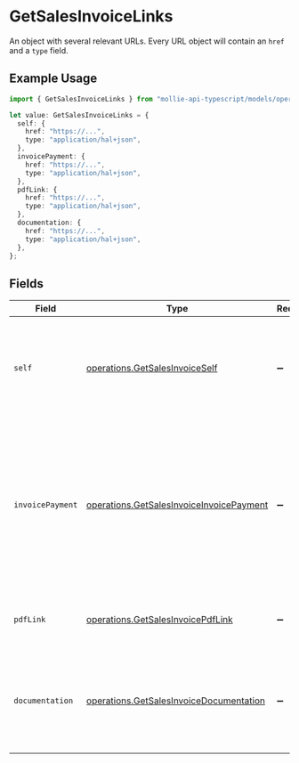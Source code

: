 # GetSalesInvoiceLinks

An object with several relevant URLs. Every URL object will contain an `href` and a `type` field.

## Example Usage

```typescript
import { GetSalesInvoiceLinks } from "mollie-api-typescript/models/operations";

let value: GetSalesInvoiceLinks = {
  self: {
    href: "https://...",
    type: "application/hal+json",
  },
  invoicePayment: {
    href: "https://...",
    type: "application/hal+json",
  },
  pdfLink: {
    href: "https://...",
    type: "application/hal+json",
  },
  documentation: {
    href: "https://...",
    type: "application/hal+json",
  },
};
```

## Fields

| Field                                                                                                                                                       | Type                                                                                                                                                        | Required                                                                                                                                                    | Description                                                                                                                                                 |
| ----------------------------------------------------------------------------------------------------------------------------------------------------------- | ----------------------------------------------------------------------------------------------------------------------------------------------------------- | ----------------------------------------------------------------------------------------------------------------------------------------------------------- | ----------------------------------------------------------------------------------------------------------------------------------------------------------- |
| `self`                                                                                                                                                      | [operations.GetSalesInvoiceSelf](../../models/operations/getsalesinvoiceself.md)                                                                            | :heavy_minus_sign:                                                                                                                                          | In v2 endpoints, URLs are commonly represented as objects with an `href` and `type` field.                                                                  |
| `invoicePayment`                                                                                                                                            | [operations.GetSalesInvoiceInvoicePayment](../../models/operations/getsalesinvoiceinvoicepayment.md)                                                        | :heavy_minus_sign:                                                                                                                                          | The URL your customer should visit to make payment for the invoice. This is where you should redirect the customer to unless the `status` is set to `paid`. |
| `pdfLink`                                                                                                                                                   | [operations.GetSalesInvoicePdfLink](../../models/operations/getsalesinvoicepdflink.md)                                                                      | :heavy_minus_sign:                                                                                                                                          | The URL the invoice is available at, if generated.                                                                                                          |
| `documentation`                                                                                                                                             | [operations.GetSalesInvoiceDocumentation](../../models/operations/getsalesinvoicedocumentation.md)                                                          | :heavy_minus_sign:                                                                                                                                          | In v2 endpoints, URLs are commonly represented as objects with an `href` and `type` field.                                                                  |